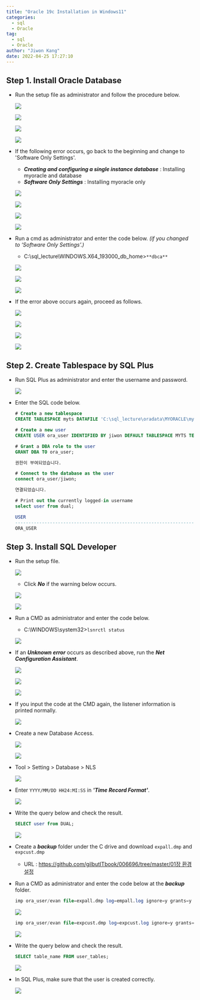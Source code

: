 ```yaml
---
title: "Oracle 19c Installation in Windows11"
categories:
  - sql
  - Oracle
tag:
  - sql
  - Oracle
author: "Jiwon Kang"
date: 2022-04-25 17:27:10
---
```


## Step 1. Install Oracle Database

- Run the setup file as administrator and follow the procedure below.
    
    ![](/images/sql/Oracle/1.png)
    
    ![](/images/sql/Oracle/2.png)
    
    ![](/images/sql/Oracle/3.png)
    
    ![](/images/sql/Oracle/4.png)
    

- If the following error occurs, go back to the beginning and change to 'Software Only Settings'.
    - ***Creating and configuring a single instance database*** : Installing myoracle and database
    - ***Software Only Settings*** : Installing myoracle only
    
    ![](/images/sql/Oracle/5.png)
    
    ![](/images/sql/Oracle/6.png)
    
    ![](/images/sql/Oracle/7.png)
    
    ![](/images/sql/Oracle/8.png)
    
- Run a cmd as administrator and enter the code below. *(if you changed to ‘Software Only Settings’.)*
    - C:\sql_lecture\WINDOWS.X64_193000_db_home>`**dbca**`
    
    ![](/images/sql/Oracle/9.png)
    
    ![](/images/sql/Oracle/10.png)
    
    ![](/images/sql/Oracle/11.png)
    

- If the error above occurs again, proceed as follows.
    
    ![](/images/sql/Oracle/12.png)
    
    ![](/images/sql/Oracle/13.png)
    
    ![](/images/sql/Oracle/14.png)
    
    ![](/images/sql/Oracle/15.png)
    

## Step 2. Create Tablespace by SQL Plus

- Run SQL Plus as administrator and enter the username and password.
    
    ![](/images/sql/Oracle/16.png)
    
- Enter the SQL code below.
    
    ```sql
    # Create a new tablespace
    CREATE TABLESPACE myts DATAFILE 'C:\sql_lecture\oradata\MYORACLE\myts.dbf' SIZE 100M AUTOEXTEND ON NEXT 5M;
    ```
    
    ```sql
    # Create a new user
    CREATE USER ora_user IDENTIFIED BY jiwon DEFAULT TABLESPACE MYTS TEMPORARY TABLESPACE TEMP;
    ```
    
    ```sql
    # Grant a DBA role to the user
    GRANT DBA TO ora_user;
    
    권한이 부여되었습니다.
    ```
    
    ```sql
    # Connect to the database as the user
    connect ora_user/jiwon;
    
    연결되었습니다.
    ```
    
    ```sql
    # Print out the currently logged-in username
    select user from dual;
    
    USER
    --------------------------------------------------------------------------------
    ORA_USER
    ```
    

## Step 3. Install SQL Developer

- Run the setup file.
    
    ![](/images/sql/Oracle/17.png)
    
    - Click ***No*** if the warning below occurs.
    
    ![](/images/sql/Oracle/18.png)
    
    ![](/images/sql/Oracle/19.png)
    

- Run a CMD as administrator and enter the code below.
    - C:\WINDOWS\system32>`lsnrctl status`
    
    ![](/images/sql/Oracle/20.png)
    

- If an ***Unknown error*** occurs as described above, run the ***Net Configuration Assistant***.
    
    ![](/images/sql/Oracle/21.png)
    
    ![](/images/sql/Oracle/22.png)
    
    ![](/images/sql/Oracle/23.png)
    

- If you input the code at the CMD again, the listener information is printed normally.
    
    ![](/images/sql/Oracle/24.png)
    
- Create a new Database Access.
    
    ![](/images/sql/Oracle/25.png)
    
    ![](/images/sql/Oracle/26.png)
    
- Tool > Setting > Database > NLS
    
    ![](/images/sql/Oracle/27.png)
    
- Enter `YYYY/MM/DD HH24:MI:SS` in ***'Time Record Format'***.
    
    ![](/images/sql/Oracle/28.png)
    

- Write the query below and check the result.
    
    ```sql
    SELECT user from DUAL;
    ```
    
    ![](/images/sql/Oracle/29.png)
    
- Create a ***backup*** folder under the C drive and download `expall.dmp` and `expcust.dmp`
    - URL : [https://github.com/gilbutITbook/006696/tree/master/01장 환경설정](https://github.com/gilbutITbook/006696/tree/master/01%EC%9E%A5%ED%99%98%EA%B2%BD%EC%84%A4%EC%A0%95)

- Run a CMD as administrator and enter the code below at the ***backup*** folder.
    
    ```sql
    imp ora_user/evan file=expall.dmp log=empall.log ignore=y grants=y rows=y indexes=y full=y
    ```
    
    ![](/images/sql/Oracle/30.png)
    
    ```sql
    imp ora_user/evan file=expcust.dmp log=expcust.log ignore=y grants=y rows=y indexes=y full=y
    ```
    
    ![](/images/sql/Oracle/31.png)
    

- Write the query below and check the result.
    
    ```sql
    SELECT table_name FROM user_tables;
    ```
    
    ![](/images/sql/Oracle/32.png)
    

- In SQL Plus, make sure that the user is created correctly.
    
    ![](/images/sql/Oracle/33.png)
